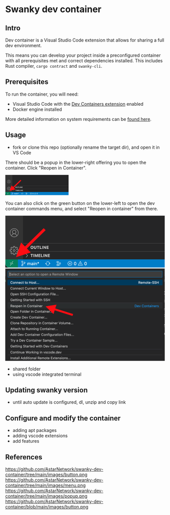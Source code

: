 # Swanky dev container

## Intro

Dev container is a Visual Studio Code extension that allows for sharing a full dev environment.

This means you can develop your project inside a preconfigured container with all prerequisites met and correct dependencies installed. This includes Rust compiler, `cargo contract` and `swanky-cli`.

## Prerequisites

To run the container, you will need:

- Visual Studio Code with the [Dev Containers extension](https://marketplace.visualstudio.com/items?itemName=ms-vscode-remote.remote-containers) enabled
- Docker engine installed

More detailed information on system requirements can be [found here](https://code.visualstudio.com/docs/devcontainers/containers#_system-requirements).

## Usage

- fork or clone this repo (optionally rename the target dir), and open it in VS Code

There should be a popup in the lower-right offering you to open the container. Click "Reopen in Container".

<img src="https://github.com/AstarNetwork/swanky-dev-container/blob/main/images/button.png" width=200/>

You can also click on the green button on the lower-left to open the dev container commands menu, and select "Reopen in container" from there.

![button](./images/button.png)
![menu](./images/menu.png)

- shared folder
- using vscode integrated terminal

## Updating swanky version

- until auto update is configured, dl, unzip and copy link

## Configure and modify the container

- adding apt packages
- adding vscode extensions
- add features

## References

https://github.com/AstarNetwork/swanky-dev-container/tree/main/images/button.png
https://github.com/AstarNetwork/swanky-dev-container/tree/main/images/menu.png
https://github.com/AstarNetwork/swanky-dev-container/tree/main/images/popup.png
https://github.com/AstarNetwork/swanky-dev-container/blob/main/images/button.png
